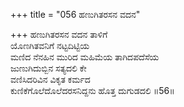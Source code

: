+++
title = "056 ಹಣುಗಿತರಸನ ವದನ"

+++
ಹಣುಗಿತರಸನ ವದನ ತಾಳಿಗೆ  
ಯೊಣಗಿತವನಿಗೆ ನಟ್ಟದಿಟ್ಟಿಯ   
ಮಣಿದ ನೆನಹಿನ ಮುರಿದ ಮಹಿಮೆಯ ತಾಗಿದಪದೆಸೆಯ  
ಜುಣುಗಿದುಬ್ಬಿನ ಸತ್ಯದಲಿ ಕೇ  
ವಣಿಸಿದರಿವಿನ ವಿಕೃತ ಕರ್ಮದ   
ಕುಣಿಕೆಗೊಲೆದೊಲೆದರಸನಿದ್ದನು ಹೊತ್ತ ದುಗುಡದಲಿ   ॥56॥